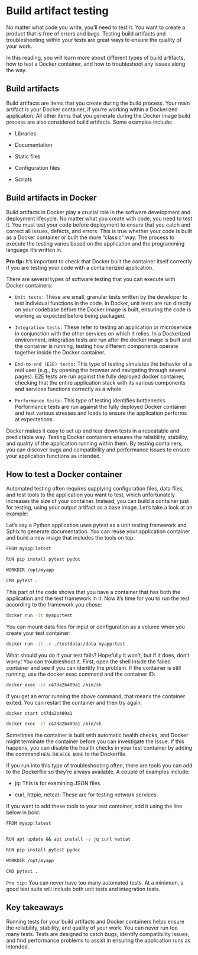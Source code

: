 # Build artifact testing
No matter what code you write, you’ll need to test it. You want to create a product that is free of errors and bugs. Testing build artifacts and troubleshooting within your tests are great ways to ensure the quality of your work.

In this reading, you will learn more about different types of build artifacts, how to test a Docker container, and how to troubleshoot any issues along the way.

## Build artifacts  
Build artifacts are items that you create during the build process. Your main artifact is your Docker container, if you’re working within a Dockerized application. All other items that you generate during the Docker image build process are also considered build artifacts. Some examples include:

- Libraries

- Documentation

- Static files

- Configuration files

- Scripts

## Build artifacts in Docker 
Build artifacts in Docker play a crucial role in the software development and deployment lifecycle. No matter what you create with code, you need to test it. You must test your code before deployment to ensure that you catch and correct all issues, defects, and errors. This is true whether your code is built as a Docker container or built the more “classic” way. The process to execute the testing varies based on the application and the programming language it’s written in.

**Pro tip:** It’s important to check that Docker built the container itself correctly if you are testing your code with a containerized application.

There are several types of software testing that you can execute with Docker containers:

- `Unit tests:` These are small, granular tests written by the developer to test individual functions in the code. In Docker, unit tests are run directly on your codebase before the Docker image is built, ensuring the code is working as expected before being packaged.

- `Integration tests:` These refer to testing an application or microservice in conjunction with the other services on which it relies. In a Dockerized environment, integration tests are run after the docker image is built and the container is running, testing how different components operate together inside the Docker container. 

- `End-to-end (E2E) tests:` This type of testing simulates the behavior of a real user (e.g., by opening the browser and navigating through several pages). E2E tests are run against the fully deployed docker container, checking that the entire application stack with its various components and services functions correctly as a whole.

- `Performance tests:` This type of testing identifies bottlenecks. Performance tests are run against the fully deployed Docker container and test various stresses and loads to ensure the application performs at expectations. 

Docker makes it easy to set up and tear down tests in a repeatable and predictable way. Testing Docker containers ensures the reliability, stability, and quality of the application running within them. By testing containers, you can discover bugs and compatibility and performance issues to ensure your application functions as intended.

## How to test a Docker container 

Automated testing often requires supplying configuration files, data files, and test tools to the application you want to test, which unfortunately increases the size of your container. Instead, you can build a container just for testing, using your output artifact as a base image. Let’s take a look at an example: 

Let’s say a Python application uses pytest as a unit testing framework and Sphix to generate documentation. You can reuse your application container and build a new image that includes the tools on top.

```bash	
FROM myapp:latest

RUN pip install pytest pydoc

WORKDIR /opt/myapp

CMD pytest .
```

This part of the code shows that you have a container that has both the application and the test framework in it. Now it’s time for you to run the test according to the framework you chose:

```bash	
docker run -it myapp:test
```

You can mount data files for input or configuration as a volume when you create your test container:

```bash	
docker run -it -v ./testdata:/data myapp:test
```


What should you do if your test fails? Hopefully it won’t, but if it does, don’t worry! You can troubleshoot it. First, open the shell inside the failed container and see if you can identify the problem. If the container is still running, use the docker exec command and the container ID:

```bash		
docker exec -it c47da2b409a1 /bin/sh
``` 

If you get an error running the above command, that means the container exited. You can restart the container and then try again:

```bash		
docker start c47da2b409a1

docker exec -it c47da2b409a1 /bin/sh
```	

Sometimes the container is built with automatic health checks, and Docker might terminate the container before you can investigate the issue. If this happens, you can disable the health checks in your test container by adding the command `HEALTHCHECK NONE` to the Dockerfile.

If you run into this type of troubleshooting often, there are tools you can add to the Dockerfile so they’re always available. A couple of examples include:

- jq: This is for examining JSON files.

- curl, httpie, netcat: These are for testing network services.

If you want to add these tools to your test container, add it using the line below in bold:

```bash	
FROM myapp:latest


RUN apt update && apt install -y jq curl netcat

RUN pip install pytest pydoc

WORKDIR /opt/myapp

CMD pytest .
```

`Pro tip:` You can never have too many automated tests. At a minimum, a good test suite will include both unit tests and integration tests.


## Key takeaways
Running tests for your build artifacts and Docker containers helps ensure the reliability, stability, and quality of your work. You can never run too many tests. Tests are designed to catch bugs, identify compatibility issues, and find performance problems to assist in ensuring the application runs as intended.

